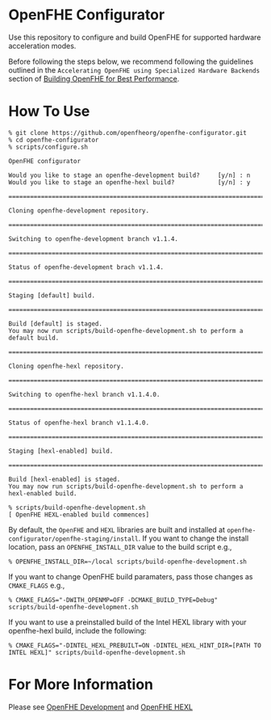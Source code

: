 # OpenFHE Configurator

Use this repository to configure and build OpenFHE for supported hardware acceleration modes.

Before following the steps below, we recommend following the guidelines outlined in the `Accelerating OpenFHE using Specialized Hardware Backends` section of 
[Building OpenFHE for Best Performance](https://github.com/openfheorg/openfhe-development/blob/main/docs/static_docs/Best_Performance.md).

# How To Use

```
% git clone https://github.com/openfheorg/openfhe-configurator.git
% cd openfhe-configurator
% scripts/configure.sh

OpenFHE configurator

Would you like to stage an openfhe-development build?     [y/n] : n
Would you like to stage an openfhe-hexl build?            [y/n] : y

===============================================================================

Cloning openfhe-development repository.

===============================================================================

Switching to openfhe-development branch v1.1.4.

===============================================================================

Status of openfhe-development brach v1.1.4.

===============================================================================

Staging [default] build.

===============================================================================

Build [default] is staged.
You may now run scripts/build-openfhe-development.sh to perform a default build.

===============================================================================

Cloning openfhe-hexl repository.

===============================================================================

Switching to openfhe-hexl branch v1.1.4.0.

===============================================================================

Status of openfhe-hexl branch v1.1.4.0.

===============================================================================

Staging [hexl-enabled] build.

===============================================================================

Build [hexl-enabled] is staged.
You may now run scripts/build-openfhe-development.sh to perform a hexl-enabled build.

% scripts/build-openfhe-development.sh
[ OpenFHE HEXL-enabled build commences]
```

By default, the `OpenFHE` and `HEXL` libraries are built and installed at `openfhe-configurator/openfhe-staging/install`.
If you want to change the install location, pass an `OPENFHE_INSTALL_DIR` value to the build script e.g.,

```
% OPENFHE_INSTALL_DIR=~/local scripts/build-openfhe-development.sh
```

If you want to change OpenFHE build paramaters, pass those changes as `CMAKE_FLAGS` e.g.,

```
% CMAKE_FLAGS="-DWITH_OPENMP=OFF -DCMAKE_BUILD_TYPE=Debug" scripts/build-openfhe-development.sh
```

If you want to use a preinstalled build of the Intel HEXL library with your openfhe-hexl build, include the following:

```
% CMAKE_FLAGS="-DINTEL_HEXL_PREBUILT=ON -DINTEL_HEXL_HINT_DIR=[PATH TO INTEL HEXL]" scripts/build-openfhe-development.sh
```

# For More Information

Please see [OpenFHE Development](https://github.com/openfheorg/openfhe-development) and [OpenFHE HEXL](https://github.com/openfheorg/openfhe-hexl)
